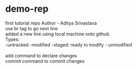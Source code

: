 # demo-rep
first tutorial repo
Author - Aditya Srivastava
<br> use br tag to go next line
<br> added a new line using local machine onto github
<br> Types:
<br> -untracked -modified -staged: ready to modify - unmodified
<br>
<br> add command to declare changes
<br> commit command to commit changes